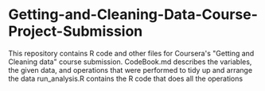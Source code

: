 # Getting-and-Cleaning-Data-Course-Project-Submission
This repository contains R code and other files for Coursera's "Getting and Cleaning data" course submission.
CodeBook.md describes the variables, the given data, and operations that were performed to tidy up and arrange the data
run_analysis.R contains the R code that does all the operations

